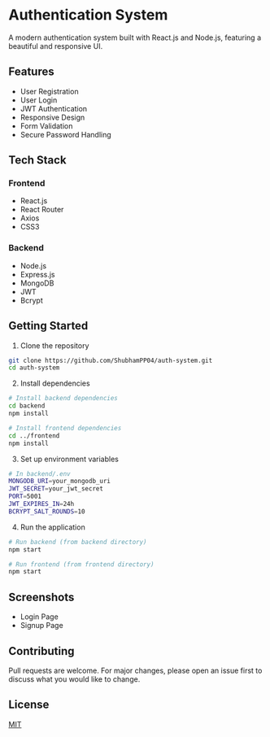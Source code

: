 # Authentication System

A modern authentication system built with React.js and Node.js, featuring a beautiful and responsive UI.

## Features

- User Registration
- User Login
- JWT Authentication
- Responsive Design
- Form Validation
- Secure Password Handling

## Tech Stack

### Frontend
- React.js
- React Router
- Axios
- CSS3

### Backend
- Node.js
- Express.js
- MongoDB
- JWT
- Bcrypt

## Getting Started

1. Clone the repository
```bash
git clone https://github.com/ShubhamPP04/auth-system.git
cd auth-system
```

2. Install dependencies
```bash
# Install backend dependencies
cd backend
npm install

# Install frontend dependencies
cd ../frontend
npm install
```

3. Set up environment variables
```bash
# In backend/.env
MONGODB_URI=your_mongodb_uri
JWT_SECRET=your_jwt_secret
PORT=5001
JWT_EXPIRES_IN=24h
BCRYPT_SALT_ROUNDS=10
```

4. Run the application
```bash
# Run backend (from backend directory)
npm start

# Run frontend (from frontend directory)
npm start
```

## Screenshots

- Login Page
- Signup Page

## Contributing

Pull requests are welcome. For major changes, please open an issue first to discuss what you would like to change.

## License

[MIT](https://choosealicense.com/licenses/mit/) 